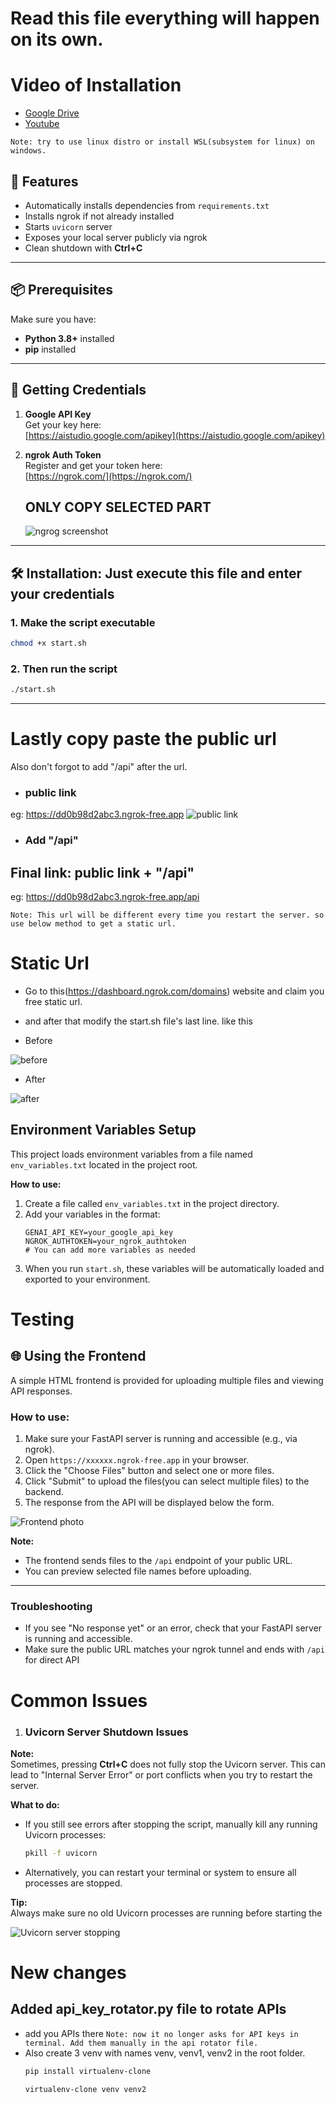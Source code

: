 # Read this file everything will happen on its own.

# Video of Installation
- [Google Drive](https://drive.google.com/file/d/1BoTTEmpH7XLz9uVZnfIlaia6Y-MR8Zqr/view?usp=drive_link)
- [Youtube](https://www.youtube.com/watch?v=-4QLncypQZ8)

`Note: try to use linux distro or install WSL(subsystem for linux) on windows.`

## 🚀 Features
- Automatically installs dependencies from `requirements.txt`
- Installs ngrok if not already installed
- Starts `uvicorn` server
- Exposes your local server publicly via ngrok
- Clean shutdown with **Ctrl+C**
---

## 📦 Prerequisites
Make sure you have:
- **Python 3.8+** installed
- **pip** installed

---


## 🔑 Getting Credentials
1. **Google API Key**  
   Get your key here:  
   [https://aistudio.google.com/apikey](https://aistudio.google.com/apikey)

2. **ngrok Auth Token**  
   Register and get your token here:  
   [https://ngrok.com/](https://ngrok.com/)

   ## ONLY COPY SELECTED PART
   ![ngrog screenshot](photos/ngrok_ss.png)

---


## 🛠️ Installation: Just execute this file and enter your credentials

### 1. Make the script executable
```bash
chmod +x start.sh
```

### 2. Then run the script 
```bash
./start.sh
```


---

# Lastly copy paste the public url
Also don't forgot to add "/api" after the url.

- ### public link

eg: https://dd0b98d2abc3.ngrok-free.app
![public link](photos/final_public_link.png)

- ### Add "/api"

## Final link: public link + "/api"

eg:  https://dd0b98d2abc3.ngrok-free.app/api

`Note: This url will be different every time you restart the server. so use below method to get a static url.`

# Static Url
- Go to this(https://dashboard.ngrok.com/domains) website and claim you free static url.

- and after that modify the start.sh file's last line. like this

- Before

![before](photos/before.png)

- After 

![after](photos/after.png)


## Environment Variables Setup

This project loads environment variables from a file named `env_variables.txt` located in the project root.

**How to use:**

1. Create a file called `env_variables.txt` in the project directory.
2. Add your variables in the format:
   ```
   GENAI_API_KEY=your_google_api_key
   NGROK_AUTHTOKEN=your_ngrok_authtoken
   # You can add more variables as needed
   ```
3. When you run `start.sh`, these variables will be automatically loaded and exported to your environment.



# Testing
## 🌐 Using the Frontend

A simple HTML frontend is provided for uploading multiple files and viewing API responses.

### How to use:

1. Make sure your FastAPI server is running and accessible (e.g., via ngrok).
2. Open `https://xxxxxx.ngrok-free.app` in your browser.
3. Click the "Choose Files" button and select one or more files.
4. Click "Submit" to upload the files(you can select multiple files) to the backend.
5. The response from the API will be displayed below the form.

![Frontend photo](photos/Frontend.png)

**Note:**  
- The frontend sends files to the `/api` endpoint of your public URL.
- You can preview selected file names before uploading.

---

### Troubleshooting

- If you see "No response yet" or an error, check that your FastAPI server is running and accessible.
- Make sure the public URL matches your ngrok tunnel and ends with `/api` for direct API


# Common Issues

1. ### Uvicorn Server Shutdown Issues

**Note:**  
Sometimes, pressing **Ctrl+C** does not fully stop the Uvicorn server. This can lead to "Internal Server Error" or port conflicts when you try to restart the server.

**What to do:**  
- If you still see errors after stopping the script, manually kill any running Uvicorn processes:
  ```bash
  pkill -f uvicorn
  ```
- Alternatively, you can restart your terminal or system to ensure all processes are stopped.

**Tip:**  
Always make sure no old Uvicorn processes are running before starting the

![Uvicorn server stopping](photos/uvicorn_server_stoping.png)


# New changes

## Added api_key_rotator.py file to rotate APIs
- add you APIs there
`Note: now it no longer asks for API keys in terminal. Add them manually in the api rotator file.`
- Also create 3 venv with names venv, venv1, venv2 in the root folder.
  ```bash
  pip install virtualenv-clone
  ```
  ```bash
  virtualenv-clone venv venv2
  ```
